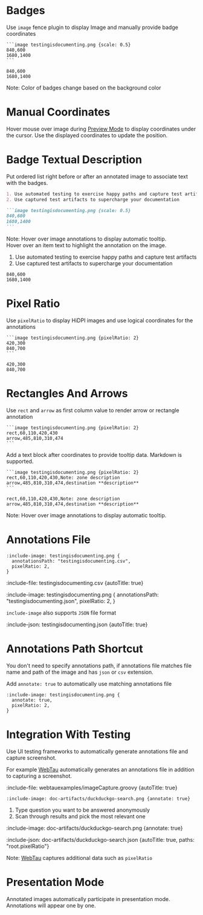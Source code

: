 # Badges

Use `image` fence plugin to display Image and manually provide badge coordinates 

    ```image testingisdocumenting.png {scale: 0.5} 
    840,600
    1680,1400
    ```

```image testingisdocumenting.png {scale: 0.5} 
840,600
1680,1400
```

Note: Color of badges change based on the background color

# Manual Coordinates

Hover mouse over image during [Preview Mode](introduction/getting-started#preview-mode) to display coordinates under the cursor. Use the displayed coordinates to update the position.  

# Badge Textual Description

Put ordered list right before or after an annotated image to associate text with the badges.

````markdown {title: "ordered list markdown example to provide contextual information"}
1. Use automated testing to exercise happy paths and capture test artifacts
2. Use captured test artifacts to supercharge your documentation

```image testingisdocumenting.png {scale: 0.5} 
840,600
1680,1400
```
````

Note: Hover over image annotations to display automatic tooltip. 
\
Hover over an item text to highlight the annotation on the image.


1. Use automated testing to exercise happy paths and capture test artifacts
2. Use captured test artifacts to supercharge your documentation

```image testingisdocumenting.png {scale: 0.5} 
840,600
1680,1400
```

# Pixel Ratio

Use `pixelRatio` to display HiDPI images and use logical coordinates for the annotations

    ```image testingisdocumenting.png {pixelRatio: 2} 
    420,300
    840,700
    ```

```image testingisdocumenting.png {pixelRatio: 2} 
420,300
840,700
```

# Rectangles And Arrows

Use `rect` and `arrow` as first column value to render arrow or rectangle annotation

    ```image testingisdocumenting.png {pixelRatio: 2} 
    rect,60,110,420,430
    arrow,485,810,310,474
    ```

Add a text block after coordinates to provide tooltip data. Markdown is supported.

    ```image testingisdocumenting.png {pixelRatio: 2} 
    rect,60,110,420,430,Note: zone description
    arrow,485,810,310,474,destination **description**
    ```

```image testingisdocumenting.png {pixelRatio: 2} 
rect,60,110,420,430,Note: zone description
arrow,485,810,310,474,destination **description**
```

Note: Hover over image annotations to display automatic tooltip.

# Annotations File

    :include-image: testingisdocumenting.png {
      annotationsPath: "testingisdocumenting.csv",
      pixelRatio: 2,
    }

:include-file: testingisdocumenting.csv {autoTitle: true}

:include-image: testingisdocumenting.png {
  annotationsPath: "testingisdocumenting.json",
  pixelRatio: 2,
}

`include-image` also supports `JSON` file format

:include-json: testingisdocumenting.json {autoTitle: true}

# Annotations Path Shortcut

You don't need to specify annotations path, if annotations file matches file name and path of the image and
has `json` or `csv` extension.

Add `annotate: true` to automatically use matching annotations file

    :include-image: testingisdocumenting.png {
      annotate: true,
      pixelRatio: 2,
    }

# Integration With Testing

Use UI testing frameworks to automatically generate annotations file and capture screenshot.

For example [WebTau](https://github.com/testingisdocumenting/webtau) automatically generates an annotations file in addition to 
capturing a screenshot. 

:include-file: webtauexamples/imageCapture.groovy {autoTitle: true}

    :include-image: doc-artifacts/duckduckgo-search.png {annotate: true}

1. Type question you want to be answered anonymously 
2. Scan through results and pick the most relevant one

:include-image: doc-artifacts/duckduckgo-search.png {annotate: true}

:include-json: doc-artifacts/duckduckgo-search.json {autoTitle: true, paths: "root.pixelRatio"}

Note: [WebTau](https://github.com/testingisdocumenting/webtau) captures additional data such as `pixelRatio`

# Presentation Mode

Annotated images automatically participate in presentation mode. Annotations will appear one by one.
  


